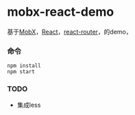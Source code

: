 mobx-react-demo
=====================

基于[MobX](https://mobxjs.github.io/mobx)，[React](https://facebook.github.io/react)，[react-router](https://reacttraining.com/react-router/web/api/HashRouter)，的demo，


### 命令

```
npm install
npm start
```

### TODO

- 集成less
